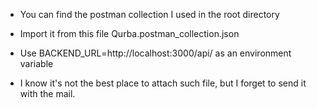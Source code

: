 - You can find the postman collection I used in the root directory
- Import it from this file Qurba.postman_collection.json
- Use BACKEND_URL=http://localhost:3000/api/ as an environment variable

- I know it's not the best place to attach such file, but I forget to send it with the mail.
